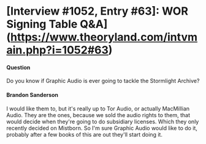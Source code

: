 # [Interview #1052, Entry #63]: WOR Signing Table Q&A](https://www.theoryland.com/intvmain.php?i=1052#63)

#### Question

Do you know if Graphic Audio is ever going to tackle the Stormlight Archive?

#### Brandon Sanderson

I would like them to, but it's really up to Tor Audio, or actually MacMillian Audio. They are the ones, because we sold the audio rights to them, that would decide when they're going to do subsidiary licenses. Which they only recently decided on Mistborn. So I'm sure Graphic Audio would like to do it, probably after a few books of this are out they'll start doing it.

